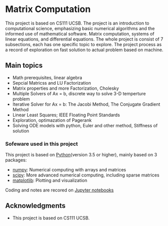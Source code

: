 # Matrix Computation

This project is based on CS111 UCSB. The project is an introduction to computational science, emphasizing basic
numerical algorithms and the informed use of mathematical software. Matrix computation, systems of linear
equations, and differential equations. The whole project is consist of 7 subsections, each has one specific topic
to explore. The project process as a record of exploration on fast solution to actual problem based on machine.

## Main topics

* Math prerequisites, linear algebra
* Sepcial Matricss and LU Factorization
* Matrix properties and more Factorization, Cholesky
* Multiple Solvers of Ax = b, discrete way to solve 3-D temperture problem
* Iterative Solver for Ax = b: The Jacobi Method, The Conjugate Gradient Method
* Linear Least Squares; IEEE Floating Point Standards
* Exploration, optimazation of Pagerank 
* Solving ODE models with python, Euler and other method, Stiffness of solution

### Sofeware used in this project

This project is based on [Python](https://docs.python.org/)(version 3.5 or higher), mainly based on 3 packages:
* [numpy](https://docs.scipy.org/doc/numpy/reference/): Numerical computing with arrays and matrices
* [scipy](https://docs.scipy.org/doc/scipy/reference/): More advanced numerical computing, including sparse matrices
* [matplotlib](https://matplotlib.org/contents.html): Plotting and visualization

Coding and notes are recored on [Jupyter notebooks](https://jupyter.org/)

## Acknowledgments

* This project is based on CS111 UCSB.

